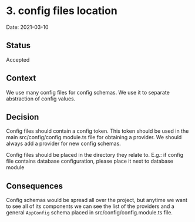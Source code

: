 # 3. config files location

Date: 2021-03-10

## Status

Accepted

## Context

We use many config files for config schemas. We use it to separate abstraction of config values.

## Decision

Config files should contain a config token. This token should be used in the main src/config/config.module.ts file for
obtaining a provider.
We should always add a provider for new config schemas.

Config files should be placed in the directory they relate to.
E.g.: if config file contains database configuration, please place it next to database module

## Consequences

Config schemas would be spread all over the project, but anytime we want to see all of its components we can see
the list of the providers and a general `AppConfig` schema placed in src/config/config.module.ts file.
